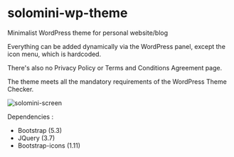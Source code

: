 # solomini-wp-theme
Minimalist WordPress theme for personal website/blog

Everything can be added dynamically via the WordPress panel, except the icon menu, which is hardcoded.

There's also no Privacy Policy or Terms and Conditions Agreement page. 

The theme meets all the mandatory requirements of the WordPress Theme Checker.

![solomini-screen](https://github.com/Bforis/solomini-wp-theme/assets/34284864/2973f366-097d-4120-a492-fc66058869c3)

Dependencies : 
- Bootstrap (5.3)
- JQuery (3.7)
- Bootstrap-icons (1.11)

